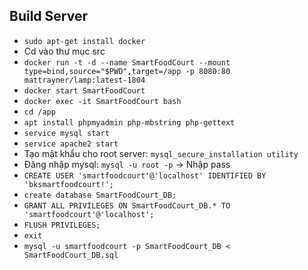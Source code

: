 ## Build Server

- `sudo apt-get install docker`
- Cd vào thư mục src
- `docker run -t -d --name SmartFoodCourt --mount type=bind,source="$PWD",target=/app -p 8080:80 mattrayner/lamp:latest-1804`
- `docker start SmartFoodCourt`
- `docker exec -it SmartFoodCourt bash`
- `cd /app`
- `apt install phpmyadmin php-mbstring php-gettext`
- `service mysql start`
- `service apache2 start`
- Tạo mật khẩu cho root server: `mysql_secure_installation utility`
- Đăng nhập mysql: `mysql -u root -p` -> Nhập pass
- `CREATE USER 'smartfoodcourt'@'localhost' IDENTIFIED BY 'bksmartfoodcourt!';`
- `create database SmartFoodCourt_DB;`
- `GRANT ALL PRIVILEGES ON SmartFoodCourt_DB.* TO 'smartfoodcourt'@'localhost';`
- `FLUSH PRIVILEGES;`
- `exit`
- `mysql -u smartfoodcourt -p SmartFoodCourt_DB < SmartFoodCourt_DB.sql`